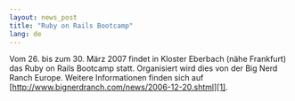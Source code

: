 ```yaml
---
layout: news_post
title: "Ruby on Rails Bootcamp"
lang: de
---
```


Vom 26. bis zum 30. März 2007 findet in Kloster Eberbach (nähe
Frankfurt) das Ruby on Rails Bootcamp statt. Organisiert wird dies von
der Big Nerd Ranch Europe. Weitere Informationen finden sich auf
[http://www.bignerdranch.com/news/2006-12-20.shtml][1].



[1]: http://www.bignerdranch.com/news/2006-12-20.shtml 
